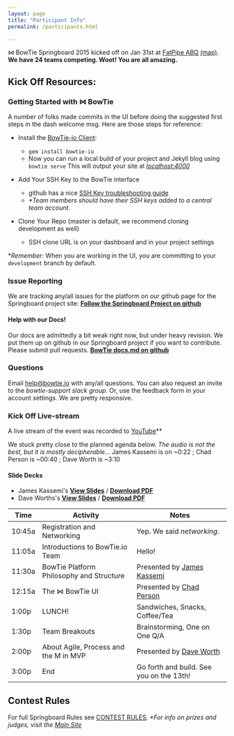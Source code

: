 ```yaml
---
layout: page
title: "Participant Info"
permalink: /participants.html

---
```

&#8904; BowTie Springboard 2015 kicked off on Jan 31st at [FatPipe ABQ](http://fatpipeabq.com) [(map)](https://www.google.com/maps/place/200+Broadway+Blvd+NE,+Albuquerque,+NM+87102/@35.084701,-106.6440609,17z/data=!3m1!4b1!4m2!3m1!1s0x87220cbc7ce053b3:0x87a438e1b38abc21). **We have 24 teams competing. Woot! You are all amazing.**

## Kick Off Resources:

### Getting Started with &#8904; BowTie
A number of folks made commits in the UI before doing the suggested first steps in the dash welcome msg. Here are those steps for reference:

- Install the [BowTie-io Client](https://github.com/bowtie-io/bowtie-io):
  - `gem install bowtie-io`
  - Now you can run a local build of your project and Jekyll blog using `bowtie serve` This will output your site at [*localhost:4000*](localhost:4000/)

- Add Your SSH Key to the BowTie interface
  - github has a nice [SSH Key troubleshooting guide](https://help.github.com/categories/ssh/)
  - _*Team members should have their SSH keys added to a central team account._


- Clone Your Repo (master is default, we recommend cloning development as well)
  - SSH clone URL is on your dashboard and in your project settings

*_Remember:_ When you are working in the UI, you are committing to your `development` branch by default.

### Issue Reporting
We are tracking any/all issues for the platform on our github page for the Springboard project site:
[**Follow the Springboard Project on github**](https://github.com/bowtie-io/springboard/issues)

#### Help with our Docs!
Our docs are admittedly a bit weak right now, but under heavy revision. We put them up on github in our Springboard project if you want to contribute. Please submit pull requests.
[**BowTie docs.md on github**](https://github.com/bowtie-io/springboard/blob/master/bowtie-docs.md)


### Questions
Email [help@bowtie.io](mailto:help@bowtie.io) with any/all questions. You can also request an invite to the _bowtie-support slack group_.
Or, use the feedback form in your account settings. We are pretty responsive.

### Kick Off Live-stream
A live stream of the event was recorded to [YouTube](https://www.youtube.com/watch?v=wYPIYfhhvUo "A-100 Live Feed")**

We stuck pretty close to the planned agenda below. _The audio is not the best, but it is mostly decipherable..._
James Kassemi is on ~0:22 ; Chad Person is ~00:40 ; Dave Worth is ~3:10

#### Slide Decks

- James Kassemi's [**View Slides**](https://drive.google.com/file/d/0B0wmQOOMkBRnWXVJckxBT05QZWs/view?usp=sharing)    /  [**Download PDF**](/slides/Bowtie-Springboard-Presentation-James-Kassemi.pdf)
- Dave Worths's [**View Slides**](https://drive.google.com/file/d/0B0wmQOOMkBRnVzNITGEyZjJyRVU/view?usp=sharing)  /  [**Download PDF**](/slides/Bowtie-Springboard-Presentation-David-Worth.pdf)

Time | Activity | Notes
--- | --- | ---
10:45a | Registration and Networking | Yep. We said _networking_.
11:05a | Introductions to BowTie.io Team | Hello!
11:30a | BowTie Platform Philosophy and Structure | Presented by [James Kassemi](https://twitter.com/jkassemi)
12:15a | The &#8904; BowTie UI | Presented by [Chad Person](https://twitter.com/chadperson)
1:00p | LUNCH! | Sandwiches, Snacks, Coffee/Tea
1:30p | Team Breakouts | Brainstorming, One on One Q/A
2:00p | About Agile, Process and the M in MVP | Presented by [Dave Worth](https://twitter.com/david_e_worth)
3:00p | End | Go forth and build. See you on the 13th!

## Contest Rules
For full Springboard Rules see [CONTEST RULES](/contest-format.html).
_*For info on prizes and judges, visit the [Main Site](/)_
